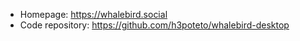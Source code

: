 - Homepage: https://whalebird.social
- Code repository: https://github.com/h3poteto/whalebird-desktop
